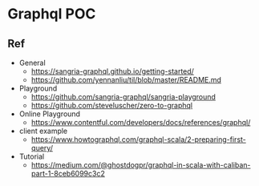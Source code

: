 # Graphql POC

## Ref
- General
	- https://sangria-graphql.github.io/getting-started/
	- https://github.com/yennanliu/til/blob/master/README.md
- Playground
	- https://github.com/sangria-graphql/sangria-playground
	- https://github.com/steveluscher/zero-to-graphql
- Online Playground
	- https://www.contentful.com/developers/docs/references/graphql/
- client example
	- https://www.howtographql.com/graphql-scala/2-preparing-first-query/
- Tutorial
	- https://medium.com/@ghostdogpr/graphql-in-scala-with-caliban-part-1-8ceb6099c3c2